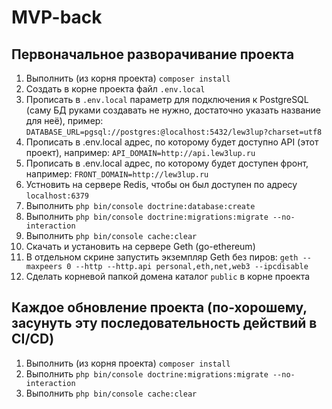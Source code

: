 # MVP-back
## Первоначальное разворачивание проекта
1. Выполнить (из корня проекта) `composer install`
2. Создать в корне проекта файл `.env.local`
3. Прописать в `.env.local` параметр для подключения к PostgreSQL (саму БД руками создавать не нужно, достаточно указать название для неё), пример: `DATABASE_URL=pgsql://postgres:@localhost:5432/lew3lup?charset=utf8`
4. Прописать в .env.local адрес, по которому будет доступно API (этот проект), например: `API_DOMAIN=http://api.lew3lup.ru`
5. Прописать в .env.local адрес, по которому будет доступен фронт, например: `FRONT_DOMAIN=http://lew3lup.ru`
6. Устновить на сервере Redis, чтобы он был доступен по адресу `localhost:6379`
7. Выполнить `php bin/console doctrine:database:create`
8. Выполнить `php bin/console doctrine:migrations:migrate --no-interaction`
9. Выполнить `php bin/console cache:clear`
10. Скачать и установить на сервере Geth (go-ethereum)
11. В отдельном скрине запустить экземпляр Geth без пиров: `geth --maxpeers 0 --http --http.api personal,eth,net,web3 --ipcdisable`
12. Сделать корневой папкой домена каталог `public` в корне проекта
## Каждое обновление проекта (по-хорошему, засунуть эту последовательность действий в CI/CD)
1. Выполнить (из корня проекта) `composer install`
2. Выполнить `php bin/console doctrine:migrations:migrate --no-interaction`
3. Выполнить `php bin/console cache:clear`